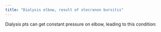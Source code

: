 ```yaml
---
title: "Dialysis elbow, result of olecranon bursitis"
---
```

Dialysis pts can get constant pressure on elbow, leading to this condition:

